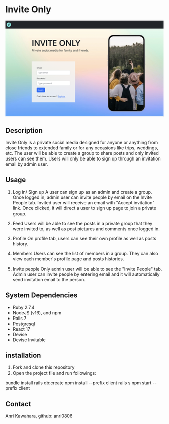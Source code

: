 # Invite Only

<img src="/client/src/Images/invite-only.png" alt="Alt text" title="invite-only">

## Description

Invite Only is a private social media designed for anyone or anything from close friends to extended family or for any occasions like trips, weddings, etc. The user will be able to create a group to share posts and only invited users can see them. Users will only be able to sign up through an invitation email by admin user. 


## Usage

1. Log in/ Sign up
A user can sign up as an admin and create a group.  Once logged in, admin user can invite people by email on the Invite People tab.  Invited user will receive an email with "Accept invitation" link.  Once clicked, it will direct a user to sign up page to join a private group.

2. Feed 
Users will be able to see the posts in a private group that they were invited to, as well as post pictures and comments once logged in.

3. Profile 
On profile tab, users can see their own profile as well as posts history.

4. Members
Users can see the list of members in a group. They can also view each member's profile page and posts histories.

5. Invite people
Only admin user will be able to see the "Invite People" tab.  Admin user can invite people by entering email and it will automatically send invitation email to the person.


## System Dependencies

- Ruby 2.7.4
- NodeJS (v16), and npm
- Rails 7
- Postgresql
- React 17
- Devise
- Devise Invitable


## installation

1. Fork and clone this repository
2. Open the project file and run followings:

bundle install
rails db:create
npm install --prefix client
rails s
npm start --prefix client


## Contact
Anri Kawahara, github: anri0806
